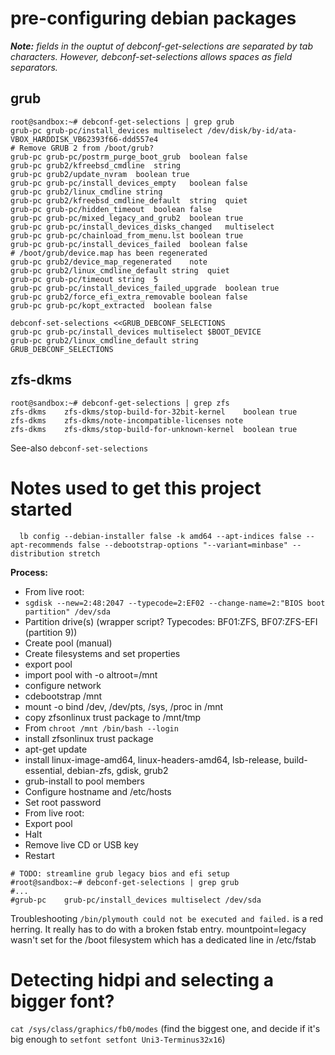 # pre-configuring debian packages

***Note:*** *fields in the ouptut of debconf-get-selections are separated by tab characters.  However, debconf-set-selections allows spaces as field separators.* 

## grub
```
root@sandbox:~# debconf-get-selections | grep grub
grub-pc	grub-pc/install_devices	multiselect	/dev/disk/by-id/ata-VBOX_HARDDISK_VB62393f66-ddd557e4
# Remove GRUB 2 from /boot/grub?
grub-pc	grub-pc/postrm_purge_boot_grub	boolean	false
grub-pc	grub2/kfreebsd_cmdline	string	
grub-pc	grub2/update_nvram	boolean	true
grub-pc	grub-pc/install_devices_empty	boolean	false
grub-pc	grub2/linux_cmdline	string	
grub-pc	grub2/kfreebsd_cmdline_default	string	quiet
grub-pc	grub-pc/hidden_timeout	boolean	false
grub-pc	grub-pc/mixed_legacy_and_grub2	boolean	true
grub-pc	grub-pc/install_devices_disks_changed	multiselect	
grub-pc	grub-pc/chainload_from_menu.lst	boolean	true
grub-pc	grub-pc/install_devices_failed	boolean	false
# /boot/grub/device.map has been regenerated
grub-pc	grub2/device_map_regenerated	note	
grub-pc	grub2/linux_cmdline_default	string	quiet
grub-pc	grub-pc/timeout	string	5
grub-pc	grub-pc/install_devices_failed_upgrade	boolean	true
grub-pc	grub2/force_efi_extra_removable	boolean	false
grub-pc	grub-pc/kopt_extracted	boolean	false
```

```
debconf-set-selections <<GRUB_DEBCONF_SELECTIONS
grub-pc	grub-pc/install_devices	multiselect	$BOOT_DEVICE
grub-pc	grub2/linux_cmdline_default	string
GRUB_DEBCONF_SELECTIONS
```

## zfs-dkms
```
root@sandbox:~# debconf-get-selections | grep zfs
zfs-dkms	zfs-dkms/stop-build-for-32bit-kernel	boolean	true
zfs-dkms	zfs-dkms/note-incompatible-licenses	note	
zfs-dkms	zfs-dkms/stop-build-for-unknown-kernel	boolean	true
```

See-also `debconf-set-selections`

# Notes used to get this project started

```
  lb config --debian-installer false -k amd64 --apt-indices false --apt-recommends false --debootstrap-options "--variant=minbase" --distribution stretch
```
  
**Process:**

* From live root:
* `sgdisk --new=2:48:2047 --typecode=2:EF02 --change-name=2:"BIOS boot partition" /dev/sda`
* Partition drive(s) (wrapper script? Typecodes: BF01:ZFS, BF07:ZFS-EFI (partition 9))
* Create pool (manual)
* Create filesystems and set properties
* export pool
* import pool with -o altroot=/mnt
* configure network
* cdebootstrap /mnt
* mount -o bind /dev, /dev/pts, /sys, /proc in /mnt
* copy zfsonlinux trust package to /mnt/tmp
* From `chroot /mnt /bin/bash --login`
* install zfsonlinux trust package
* apt-get update
* install linux-image-amd64, linux-headers-amd64, lsb-release, build-essential, debian-zfs, gdisk, grub2
* grub-install to pool members
* Configure hostname and /etc/hosts
* Set root password
* From live root:
* Export pool
* Halt
* Remove live CD or USB key
* Restart

```
# TODO: streamline grub legacy bios and efi setup
#root@sandbox:~# debconf-get-selections | grep grub
#...
#grub-pc	grub-pc/install_devices	multiselect	/dev/sda
```

Troubleshooting
`/bin/plymouth could not be executed and failed.` is a red herring.  It really has to do with a broken fstab entry.
mountpoint=legacy wasn't set for the /boot filesystem which has a dedicated line in /etc/fstab

# Detecting hidpi and selecting a bigger font?
`cat /sys/class/graphics/fb0/modes` (find the biggest one, and decide if it's big enough to `setfont setfont Uni3-Terminus32x16`)